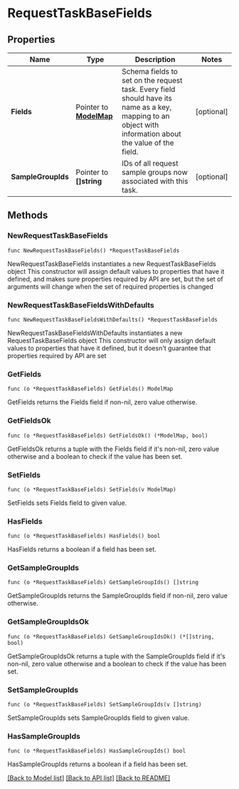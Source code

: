 # RequestTaskBaseFields

## Properties

Name | Type | Description | Notes
------------ | ------------- | ------------- | -------------
**Fields** | Pointer to [**ModelMap**](map.md) | Schema fields to set on the request task. Every field should have its name as a key, mapping to an object with information about the value of the field.  | [optional] 
**SampleGroupIds** | Pointer to **[]string** | IDs of all request sample groups now associated with this task. | [optional] 

## Methods

### NewRequestTaskBaseFields

`func NewRequestTaskBaseFields() *RequestTaskBaseFields`

NewRequestTaskBaseFields instantiates a new RequestTaskBaseFields object
This constructor will assign default values to properties that have it defined,
and makes sure properties required by API are set, but the set of arguments
will change when the set of required properties is changed

### NewRequestTaskBaseFieldsWithDefaults

`func NewRequestTaskBaseFieldsWithDefaults() *RequestTaskBaseFields`

NewRequestTaskBaseFieldsWithDefaults instantiates a new RequestTaskBaseFields object
This constructor will only assign default values to properties that have it defined,
but it doesn't guarantee that properties required by API are set

### GetFields

`func (o *RequestTaskBaseFields) GetFields() ModelMap`

GetFields returns the Fields field if non-nil, zero value otherwise.

### GetFieldsOk

`func (o *RequestTaskBaseFields) GetFieldsOk() (*ModelMap, bool)`

GetFieldsOk returns a tuple with the Fields field if it's non-nil, zero value otherwise
and a boolean to check if the value has been set.

### SetFields

`func (o *RequestTaskBaseFields) SetFields(v ModelMap)`

SetFields sets Fields field to given value.

### HasFields

`func (o *RequestTaskBaseFields) HasFields() bool`

HasFields returns a boolean if a field has been set.

### GetSampleGroupIds

`func (o *RequestTaskBaseFields) GetSampleGroupIds() []string`

GetSampleGroupIds returns the SampleGroupIds field if non-nil, zero value otherwise.

### GetSampleGroupIdsOk

`func (o *RequestTaskBaseFields) GetSampleGroupIdsOk() (*[]string, bool)`

GetSampleGroupIdsOk returns a tuple with the SampleGroupIds field if it's non-nil, zero value otherwise
and a boolean to check if the value has been set.

### SetSampleGroupIds

`func (o *RequestTaskBaseFields) SetSampleGroupIds(v []string)`

SetSampleGroupIds sets SampleGroupIds field to given value.

### HasSampleGroupIds

`func (o *RequestTaskBaseFields) HasSampleGroupIds() bool`

HasSampleGroupIds returns a boolean if a field has been set.


[[Back to Model list]](../README.md#documentation-for-models) [[Back to API list]](../README.md#documentation-for-api-endpoints) [[Back to README]](../README.md)


